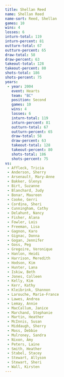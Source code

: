 ```yaml
---
title: Shellan Reed
name: Shellan Reed
name-sort: Reed, Shellan
games: 10
wins: 4
losses: 6
inturn-total: 119
inturn-percent: 81
outturn-total: 67
outturn-percent: 65
draw-total: 58
draw-percent: 63
takeout-total: 128
takeout-percent: 80
shots-total: 186
shots-percent: 75
years:
 - year: 2004
   event: Hearts
   team: "BC"
   position: Second
   games: 10
   wins: 4
   losses: 6
   inturn-total: 119
   inturn-percent: 81
   outturn-total: 67
   outturn-percent: 65
   draw-total: 58
   draw-percent: 63
   takeout-total: 128
   takeout-percent: 80
   shots-total: 186
   shots-percent: 75
vs:
 - Affleck, Tricia
 - Anderson, Sherry
 - Arsenault, Mary-Anne
 - Bakker, Glenys
 - Birt, Suzanne
 - Blanchard, Judy
 - Bonar, Maureen
 - Cooke, Gerri
 - Cordina, Sheri
 - Cunningham, Cathy
 - Delahunt, Nancy
 - Fisher, Alana
 - Fowler, Lois
 - Freeman, Lisa
 - Gagnon, Karo
 - Gignac, Donna
 - Gogan, Jennifer
 - Goss, Peg
 - Gregoire, Veronique
 - Hanlon, Heidi
 - Harrison, Meredith
 - Hodson, Kim
 - Hunter, Lana
 - Iskiw, Beth
 - Jones, Colleen
 - Kelly, Kim
 - Kerr, Kathy
 - Kleibrink, Shannon
 - Larouche, Marie-France
 - Lawes, Andrea
 - Lemay, Annie
 - MacCallum, Janice
 - Marchand, Stephanie
 - Martin, Heather
 - McInnis, Susan
 - Middaugh, Sherry
 - Moss, Debbie
 - Mulroney, Sandra
 - Nixon, Amy
 - Peters, Laine
 - Smith, Heather
 - Stabel, Stacey
 - Stewart, Allyson
 - Stewart, Sheri
 - Wall, Kirsten
---
```

